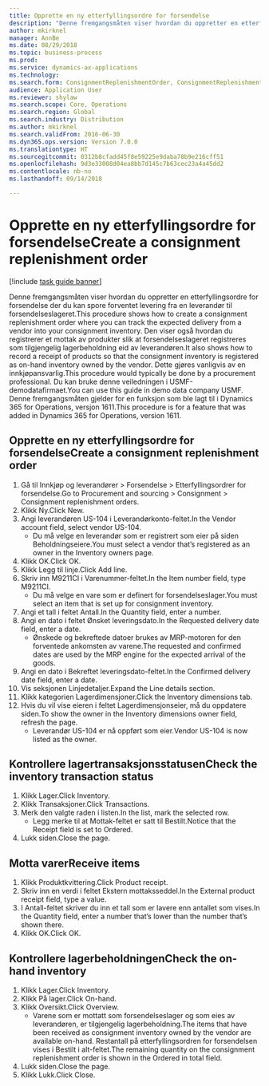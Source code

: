 ```yaml
--- 
title: Opprette en ny etterfyllingsordre for forsendelse
description: "Denne fremgangsmåten viser hvordan du oppretter en etterfyllingsordre for forsendelse der du kan spore forventet levering fra en leverandør til forsendelseslageret."
author: mkirknel
manager: AnnBe
ms.date: 08/29/2018
ms.topic: business-process
ms.prod: 
ms.service: dynamics-ax-applications
ms.technology: 
ms.search.form: ConsignmentReplenishmentOrder, ConsignmentReplenishmentOrderCreate, InventTrans, ConsignmentDraftReplenishmentOrderJournal, InventOnhandMovement, InventOnhandItem, InventItemIdLookupSimple
audience: Application User
ms.reviewer: shylaw
ms.search.scope: Core, Operations
ms.search.region: Global
ms.search.industry: Distribution
ms.author: mkirknel
ms.search.validFrom: 2016-06-30
ms.dyn365.ops.version: Version 7.0.0
ms.translationtype: HT
ms.sourcegitcommit: 0312b8cfadd45f8e59225e9daba78b9e216cff51
ms.openlocfilehash: 9d3e33008d04ea8bb7d145c7b63cec23a4a45dd2
ms.contentlocale: nb-no
ms.lasthandoff: 09/14/2018

---
```

# <a name="create-a-consignment-replenishment-order"></a><span data-ttu-id="94027-103">Opprette en ny etterfyllingsordre for forsendelse</span><span class="sxs-lookup"><span data-stu-id="94027-103">Create a consignment replenishment order</span></span>

[!include [task guide banner](../../includes/task-guide-banner.md)]

<span data-ttu-id="94027-104">Denne fremgangsmåten viser hvordan du oppretter en etterfyllingsordre for forsendelse der du kan spore forventet levering fra en leverandør til forsendelseslageret.</span><span class="sxs-lookup"><span data-stu-id="94027-104">This procedure shows how to create a consignment replenishment order where you can track the expected delivery from a vendor into your consignment inventory.</span></span> <span data-ttu-id="94027-105">Den viser også hvordan du registrerer et mottak av produkter slik at forsendelseslageret registreres som tilgjengelig lagerbeholdning eid av leverandøren.</span><span class="sxs-lookup"><span data-stu-id="94027-105">It also shows how to record a receipt of products so that the consignment inventory is registered as on-hand inventory owned by the vendor.</span></span> <span data-ttu-id="94027-106">Dette gjøres vanligvis av en innkjøpansvarlig.</span><span class="sxs-lookup"><span data-stu-id="94027-106">This procedure would typically be done by a procurement professional.</span></span> <span data-ttu-id="94027-107">Du kan bruke denne veiledningen i USMF-demodatafirmaet.</span><span class="sxs-lookup"><span data-stu-id="94027-107">You can use this guide in demo data company USMF.</span></span> <span data-ttu-id="94027-108">Denne fremgangsmåten gjelder for en funksjon som ble lagt til i Dynamics 365 for Operations, versjon 1611.</span><span class="sxs-lookup"><span data-stu-id="94027-108">This procedure is for a feature that was added in Dynamics 365 for Operations, version 1611.</span></span>




## <a name="create-a-consignment-replenishment-order"></a><span data-ttu-id="94027-109">Opprette en ny etterfyllingsordre for forsendelse</span><span class="sxs-lookup"><span data-stu-id="94027-109">Create a consignment replenishment order</span></span>
1. <span data-ttu-id="94027-110">Gå til Innkjøp og leverandører > Forsendelse > Etterfyllingsordrer for forsendelse.</span><span class="sxs-lookup"><span data-stu-id="94027-110">Go to Procurement and sourcing > Consignment > Consignment replenishment orders.</span></span>
2. <span data-ttu-id="94027-111">Klikk Ny.</span><span class="sxs-lookup"><span data-stu-id="94027-111">Click New.</span></span>
3. <span data-ttu-id="94027-112">Angi leverandøren US-104 i Leverandørkonto-feltet.</span><span class="sxs-lookup"><span data-stu-id="94027-112">In the Vendor account field, select vendor US-104.</span></span>
    * <span data-ttu-id="94027-113">Du må velge en leverandør som er registrert som eier på siden Beholdningseiere.</span><span class="sxs-lookup"><span data-stu-id="94027-113">You must select a vendor that’s registered as an owner in the Inventory owners page.</span></span>  
4. <span data-ttu-id="94027-114">Klikk OK.</span><span class="sxs-lookup"><span data-stu-id="94027-114">Click OK.</span></span>
5. <span data-ttu-id="94027-115">Klikk Legg til linje.</span><span class="sxs-lookup"><span data-stu-id="94027-115">Click Add line.</span></span>
6. <span data-ttu-id="94027-116">Skriv inn M9211CI i Varenummer-feltet.</span><span class="sxs-lookup"><span data-stu-id="94027-116">In the Item number field, type M9211CI.</span></span>
    * <span data-ttu-id="94027-117">Du må velge en vare som er definert for forsendelseslager.</span><span class="sxs-lookup"><span data-stu-id="94027-117">You must select an item that is set up for consignment inventory.</span></span>  
7. <span data-ttu-id="94027-118">Angi et tall i feltet Antall.</span><span class="sxs-lookup"><span data-stu-id="94027-118">In the Quantity field, enter a number.</span></span>
8. <span data-ttu-id="94027-119">Angi en dato i feltet Ønsket leveringsdato.</span><span class="sxs-lookup"><span data-stu-id="94027-119">In the Requested delivery date field, enter a date.</span></span>
    * <span data-ttu-id="94027-120">Ønskede og bekreftede datoer brukes av MRP-motoren for den forventede ankomsten av varene.</span><span class="sxs-lookup"><span data-stu-id="94027-120">The requested and confirmed dates are used by the MRP engine for the expected arrival of the goods.</span></span>  
9. <span data-ttu-id="94027-121">Angi en dato i Bekreftet leveringsdato-feltet.</span><span class="sxs-lookup"><span data-stu-id="94027-121">In the Confirmed delivery date field, enter a date.</span></span>
10. <span data-ttu-id="94027-122">Vis seksjonen Linjedetaljer.</span><span class="sxs-lookup"><span data-stu-id="94027-122">Expand the Line details section.</span></span>
11. <span data-ttu-id="94027-123">Klikk kategorien Lagerdimensjoner.</span><span class="sxs-lookup"><span data-stu-id="94027-123">Click the Inventory dimensions tab.</span></span>
12. <span data-ttu-id="94027-124">Hvis du vil vise eieren i feltet Lagerdimensjonseier, må du oppdatere siden.</span><span class="sxs-lookup"><span data-stu-id="94027-124">To show the owner in the Inventory dimensions owner field, refresh the page.</span></span>
    * <span data-ttu-id="94027-125">Leverandør US-104 er nå oppført som eier.</span><span class="sxs-lookup"><span data-stu-id="94027-125">Vendor US-104 is now listed as the owner.</span></span>  

## <a name="check-the-inventory-transaction-status"></a><span data-ttu-id="94027-126">Kontrollere lagertransaksjonsstatusen</span><span class="sxs-lookup"><span data-stu-id="94027-126">Check the inventory transaction status</span></span>
1. <span data-ttu-id="94027-127">Klikk Lager.</span><span class="sxs-lookup"><span data-stu-id="94027-127">Click Inventory.</span></span>
2. <span data-ttu-id="94027-128">Klikk Transaksjoner.</span><span class="sxs-lookup"><span data-stu-id="94027-128">Click Transactions.</span></span>
3. <span data-ttu-id="94027-129">Merk den valgte raden i listen.</span><span class="sxs-lookup"><span data-stu-id="94027-129">In the list, mark the selected row.</span></span>
    * <span data-ttu-id="94027-130">Legg merke til at Mottak-feltet er satt til Bestilt.</span><span class="sxs-lookup"><span data-stu-id="94027-130">Notice that the Receipt field is set to Ordered.</span></span>  
4. <span data-ttu-id="94027-131">Lukk siden.</span><span class="sxs-lookup"><span data-stu-id="94027-131">Close the page.</span></span>

## <a name="receive-items"></a><span data-ttu-id="94027-132">Motta varer</span><span class="sxs-lookup"><span data-stu-id="94027-132">Receive items</span></span>
1. <span data-ttu-id="94027-133">Klikk Produktkvittering.</span><span class="sxs-lookup"><span data-stu-id="94027-133">Click Product receipt.</span></span>
2. <span data-ttu-id="94027-134">Skriv inn en verdi i feltet Ekstern mottaksseddel.</span><span class="sxs-lookup"><span data-stu-id="94027-134">In the External product receipt field, type a value.</span></span>
3. <span data-ttu-id="94027-135">I Antall-feltet skriver du inn et tall som er lavere enn antallet som vises.</span><span class="sxs-lookup"><span data-stu-id="94027-135">In the Quantity field, enter a number that’s lower than the number that’s shown there.</span></span> 
4. <span data-ttu-id="94027-136">Klikk OK.</span><span class="sxs-lookup"><span data-stu-id="94027-136">Click OK.</span></span>

## <a name="check-the-on-hand-inventory"></a><span data-ttu-id="94027-137">Kontrollere lagerbeholdningen</span><span class="sxs-lookup"><span data-stu-id="94027-137">Check the on-hand inventory</span></span>
1. <span data-ttu-id="94027-138">Klikk Lager.</span><span class="sxs-lookup"><span data-stu-id="94027-138">Click Inventory.</span></span>
2. <span data-ttu-id="94027-139">Klikk På lager.</span><span class="sxs-lookup"><span data-stu-id="94027-139">Click On-hand.</span></span>
3. <span data-ttu-id="94027-140">Klikk Oversikt.</span><span class="sxs-lookup"><span data-stu-id="94027-140">Click Overview.</span></span>
    * <span data-ttu-id="94027-141">Varene som er mottatt som forsendelseslager og som eies av leverandøren, er tilgjengelig lagerbeholdning.</span><span class="sxs-lookup"><span data-stu-id="94027-141">The items that have been received as consignment inventory owned by the vendor are available on-hand.</span></span> <span data-ttu-id="94027-142">Restantall på etterfyllingsordren for forsendelsen vises i Bestilt i alt-feltet.</span><span class="sxs-lookup"><span data-stu-id="94027-142">The remaining quantity on the consignment replenishment order is shown in the Ordered in total field.</span></span>  
4. <span data-ttu-id="94027-143">Lukk siden.</span><span class="sxs-lookup"><span data-stu-id="94027-143">Close the page.</span></span>
5. <span data-ttu-id="94027-144">Klikk Lukk.</span><span class="sxs-lookup"><span data-stu-id="94027-144">Click Close.</span></span>


